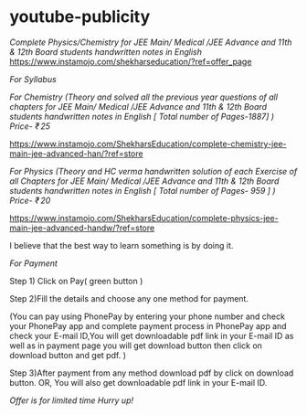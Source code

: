 # youtube-publicity

*Complete Physics/Chemistry for JEE Main/ Medical /JEE Advance and 11th & 12th Board students handwritten notes in English*
https://www.instamojo.com/shekharseducation/?ref=offer_page


*For Syllabus*

*For Chemistry (Theory and solved all the previous year questions of all chapters for JEE Main/ Medical /JEE Advance and 11th & 12th Board students handwritten notes in English [ Total number of Pages-1887] )*
*Price- ₹ 25*

https://www.instamojo.com/ShekharsEducation/complete-chemistry-jee-main-jee-advanced-han/?ref=store

*For Physics (Theory and  HC verma handwritten solution of each Exercise of all Chapters for JEE Main/ Medical /JEE Advance and 11th & 12th Board students  handwritten notes in English [ Total number of Pages- 959 ] )*
*Price- ₹ 20*

https://www.instamojo.com/ShekharsEducation/complete-physics-jee-main-jee-advanced-handw/?ref=store

I believe that the best way to learn something is by doing it.

*For Payment* 

Step 1) Click on Pay( green button )

Step 2)Fill the details and choose any one method for payment.

(You can pay using PhonePay by entering your phone number and check your PhonePay app and complete payment process in PhonePay  app and check your E-mail ID,You will get downloadable pdf link in your E-mail ID as well as in payment page you will get download button then click on download button and get pdf. )

Step 3)After payment from any method download pdf by click on download button.
 OR,
You will also get downloadable pdf link in your E-mail ID.

*Offer is for limited time*
*Hurry up!*
